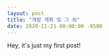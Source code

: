```yaml
---
layout: post
title: "개발 계획 및 그 외"
date: 2020-11-21 00:00:00 -0500
---
```


Hey, it's just my first post!
